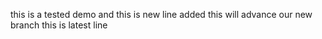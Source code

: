 this is a tested demo
and this is new line added
this will advance our new branch
this is latest line 
